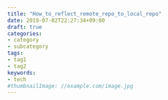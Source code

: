 ```yaml
---
title: "How_to_reflect_remote_repo_to_local_repo"
date: 2019-07-02T22:27:34+09:00
draft: true
categories:
- category
- subcategory
tags:
- tag1
- tag2
keywords:
- tech
#thumbnailImage: //example.com/image.jpg
---
```


<!--more-->
